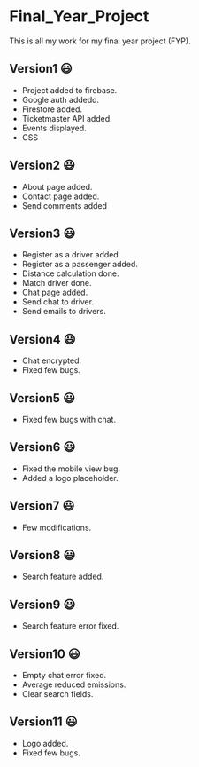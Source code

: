 # Final_Year_Project
This is all my work for my final year project (FYP).

## Version1 :smiley:
- Project added to firebase.
- Google auth addedd.
- Firestore added.
- Ticketmaster API added.
- Events displayed.
- CSS

## Version2 :smiley:
- About page added.
- Contact page added.
- Send comments added

## Version3 :smiley:
- Register as a driver added.
- Register as a passenger added.
- Distance calculation done.
- Match driver done.
- Chat page added.
- Send chat to driver.
- Send emails to drivers.

## Version4 :smiley:
- Chat encrypted.
- Fixed few bugs.

## Version5 :smiley:
- Fixed few bugs with chat.

## Version6 :smiley:
- Fixed the mobile view bug.
- Added a logo placeholder.

## Version7 :smiley:
- Few modifications.

## Version8 :smiley:
- Search feature added.

## Version9 :smiley:
- Search feature error fixed.

## Version10 :smiley:
- Empty chat error fixed.
- Average reduced emissions.
- Clear search fields.

## Version11 :smiley:
- Logo added.
- Fixed few bugs.
